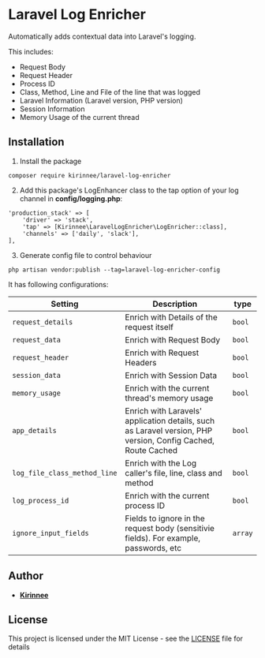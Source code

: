 # Laravel Log Enricher

Automatically adds contextual data into Laravel's logging.

This includes:

- Request Body
- Request Header
- Process ID
- Class, Method, Line and File of the line that was logged
- Laravel Information (Laravel version, PHP version)
- Session Information
- Memory Usage of the current thread

## Installation

1. Install the package

```
composer require kirinnee/laravel-log-enricher
```

2. Add this package's LogEnhancer class to the tap option of your log channel in **config/logging.php**:

```
'production_stack' => [
    'driver' => 'stack',
    'tap' => [Kirinnee\LaravelLogEnricher\LogEnricher::class],
    'channels' => ['daily', 'slack'],
],
```

3. Generate config file to control behaviour

```
php artisan vendor:publish --tag=laravel-log-enricher-config
```

It has following configurations:

| Setting                      | Description                                                                                                  | type    |
| ---------------------------- | ------------------------------------------------------------------------------------------------------------ | ------- |
| `request_details`            | Enrich with Details of the request itself                                                                    | `bool`  |
| `request_data`               | Enrich with Request Body                                                                                     | `bool`  |
| `request_header`             | Enrich with Request Headers                                                                                  | `bool`  |
| `session_data`               | Enrich with Session Data                                                                                     | `bool`  |
| `memory_usage`               | Enrich with the current thread's memory usage                                                                | `bool`  |
| `app_details`                | Enrich with Laravels' application details, such as Laravel version, PHP version, Config Cached, Route Cached | `bool`  |
| `log_file_class_method_line` | Enrich with the Log caller's file, line, class and method                                                    | `bool`  |
| `log_process_id`             | Enrich with the current process ID                                                                           | `bool`  |
| `ignore_input_fields`        | Fields to ignore in the request body (sensitivie fields). For example, passwords, etc                        | `array` |

## Author

- [**Kirinnee**](https://github.com/kirinnee)

## License

This project is licensed under the MIT License - see the [LICENSE](LICENSE) file for details
